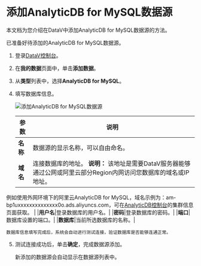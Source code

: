 # 添加AnalyticDB for MySQL数据源

本文档为您介绍在DataV中添加AnalyticDB for MySQL数据源的方法。

已准备好待添加的AnalyticDB for MySQL数据源。

1.  登录[DataV控制台](https://datav.aliyun.com/)。

2.  在**我的数据**页面中，单击**添加数据**。

3.  从**类型**列表中，选择**AnalyticDB for MySQL**。

4.  填写数据库信息。

    ![添加AnalyticDB for MySQL数据源](https://static-aliyun-doc.oss-cn-hangzhou.aliyuncs.com/assets/img/zh-CN/9766892951/p7822.png)

    |参数|说明|
    |--|--|
    |**名称**|数据源的显示名称，可以自由命名。|
    |**域名**|连接数据库的地址。 **说明：** 该地址是需要DataV服务器能够通过公网或阿里云部分Region内网访问您数据库的域名或IP地址。

例如使用外网环境下的阿里云AnalyticDB for MySQL，域名示例为：am-bp1uxxxxxxxxxxxxxx0o.ads.aliyuncs.com，可在[AnalyticDB控制台](https://ads.console.aliyun.com/adb/instances)的集群信息页面获取。 |
    |**用户名**|登录数据库的用户名。|
    |**密码**|登录数据库的密码。|
    |**端口**|数据库设置的端口。|
    |**数据库**|当前所选数据库的名称。|

    数据库信息填写完成后，系统会自动进行测试连接，验证数据库是否能够连通正常。

5.  测试连接成功后，单击**确定**，完成数据源添加。

    新添加的数据源会自动显示在数据源列表中。


